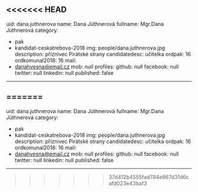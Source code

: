 <<<<<<< HEAD
---
uid: dana.juthnerova
name: Dana Jüthnerová
fullname: Mgr.Dana Jüthnerová
category:
  - pak
  - kandidat-ceskatrebova-2018
img: people/dana.juthnerova.jpg
description: příznivec Pirátské strany
candidatedesc: učitelka
ordpak: 16
ordkomunal2018: 16
mail:
  - danahvesna@email.cz
mob: null
profiles:
  github: null
  facebook: null
  twitter: null
  linkedin: null
published: false
---

=======
---
uid: dana.juthnerova
name: Dana Jüthnerová
fullname: Mgr.Dana Jüthnerová
category:
  - pak
  - kandidat-ceskatrebova-2018
img: people/dana.juthnerova.jpg
description: příznivec Pirátské strany
candidatedesc: učitelka
ordpak: 16
ordkomunal2018: 16
mail:
  - danahvesna@email.cz
mob: null
profiles:
  github: null
  facebook: null
  twitter: null
  linkedin: null
published: false
---

>>>>>>> 37d412b4555fad784e867d31d6cafd023e43baf3
